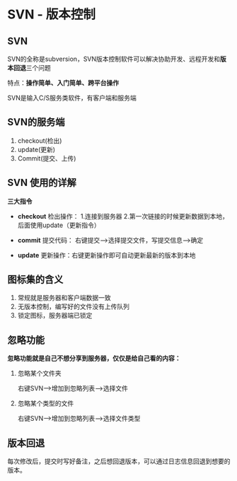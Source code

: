 # SVN - 版本控制

## ****SVN****

SVN的全称是subversion，SVN版本控制软件可以解决协助开发、远程开发和**版本回退**三个问题

特点：**操作简单、入门简单、跨平台操作**

SVN是输入C/S服务类软件，有客户端和服务端

## ****SVN的服务端****

1. checkout(检出)
2. update(更新)
3. Commit(提交、上传)


## ****SVN 使用的详解****

**三大指令**

- **checkout** 检出操作： 1.连接到服务器 2.第一次链接的时候更新数据到本地，后面使用update（更新指令）
- **commit** 提交代码：
    右键提交-->选择提交文件，写提交信息-->确定
    
    
- **update** 更新操作：右键更新操作即可自动更新最新的版本到本地

## ****图标集的含义****


1. 常规就是服务器和客户端数据一致
2. 无版本控制，编写好的文件没有上传队列
3. 锁定图标，服务器端已锁定

## ****忽略功能****

**忽略功能就是自己不想分享到服务器，仅仅是给自己看的内容：**

1. 忽略某个文件夹
    
   右键SVN-->增加到忽略列表-->选择文件
    
2. 忽略某个类型的文件
    
    右键SVN-->增加到忽略列表-->选择文件类型
    

## ****版本回退****

每次修改后，提交时写好备注，之后想回退版本，可以通过日志信息回退到想要的版本。